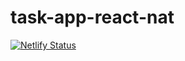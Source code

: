 # task-app-react-nat
[![Netlify Status](https://api.netlify.com/api/v1/badges/4bbec3e0-b9c4-4127-bfed-1503854d8610/deploy-status)](https://app.netlify.com/sites/task-app-react-nat/deploys)
